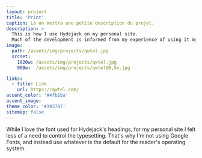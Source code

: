 ```yaml
---
layout: project
title: 'Print'
caption: Là on mettra une petite description du projet.
description: >
  This is how I use Hydejack on my personal site. 
  Much of the development is informed from my experience of using it myself, creating a tight feedback loop.
image: 
  path: /assets/img/projects/qwtel.jpg
  srcset: 
    1920w: /assets/img/projects/qwtel.jpg
    960w:  /assets/img/projects/qwtel@0,5x.jpg

links:
  - title: Link
    url: https://qwtel.com/
accent_color: '#4fb1ba'
accent_image:
theme_color: '#193747'
sitemap: false
---
```


While I love the font used for Hydejack's headings, for my personal site I felt less of a need to control the typesetting.
That's why I'm not using Google Fonts, and instead use whatever is the default for the reader's operating system.

